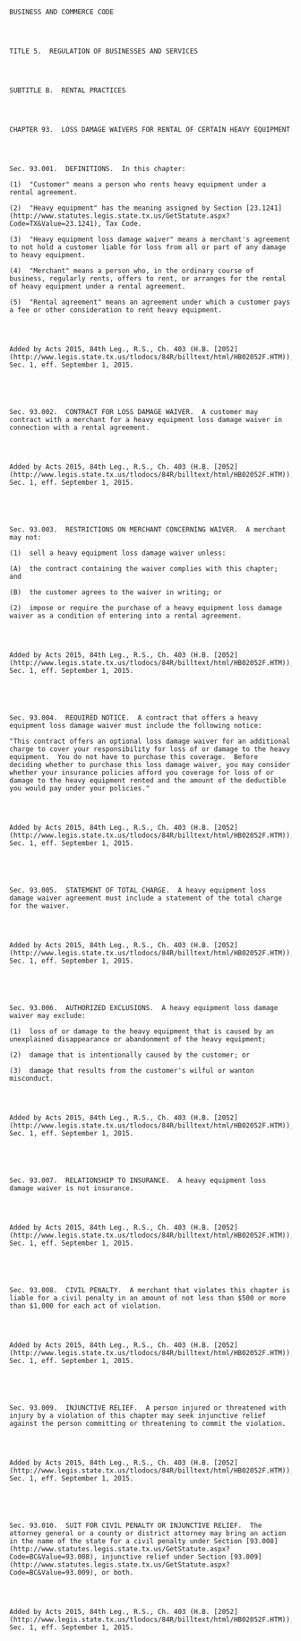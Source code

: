 ﻿
    
    
    	
    					
    
    
    BUSINESS AND COMMERCE CODE
    
      
    
    
    TITLE 5.  REGULATION OF BUSINESSES AND SERVICES
    
      
    
    
    SUBTITLE B.  RENTAL PRACTICES
    
      
    
    
    CHAPTER 93.  LOSS DAMAGE WAIVERS FOR RENTAL OF CERTAIN HEAVY EQUIPMENT
    
      
    
    
    Sec. 93.001.  DEFINITIONS.  In this chapter:
    
    (1)  "Customer" means a person who rents heavy equipment under a rental agreement.
    
    (2)  "Heavy equipment" has the meaning assigned by Section [23.1241](http://www.statutes.legis.state.tx.us/GetStatute.aspx?Code=TX&Value=23.1241), Tax Code. 
    
    (3)  "Heavy equipment loss damage waiver" means a merchant's agreement to not hold a customer liable for loss from all or part of any damage to heavy equipment.
    
    (4)  "Merchant" means a person who, in the ordinary course of business, regularly rents, offers to rent, or arranges for the rental of heavy equipment under a rental agreement.
    
    (5)  "Rental agreement" means an agreement under which a customer pays a fee or other consideration to rent heavy equipment.
    
    
    
    
    Added by Acts 2015, 84th Leg., R.S., Ch. 403 (H.B. [2052](http://www.legis.state.tx.us/tlodocs/84R/billtext/html/HB02052F.HTM)), Sec. 1, eff. September 1, 2015.
    
    
    
    
    
    Sec. 93.002.  CONTRACT FOR LOSS DAMAGE WAIVER.  A customer may contract with a merchant for a heavy equipment loss damage waiver in connection with a rental agreement.
    
    
    
    
    Added by Acts 2015, 84th Leg., R.S., Ch. 403 (H.B. [2052](http://www.legis.state.tx.us/tlodocs/84R/billtext/html/HB02052F.HTM)), Sec. 1, eff. September 1, 2015.
    
    
    
    
    
    Sec. 93.003.  RESTRICTIONS ON MERCHANT CONCERNING WAIVER.  A merchant may not:
    
    (1)  sell a heavy equipment loss damage waiver unless:
    
    (A)  the contract containing the waiver complies with this chapter; and
    
    (B)  the customer agrees to the waiver in writing; or
    
    (2)  impose or require the purchase of a heavy equipment loss damage waiver as a condition of entering into a rental agreement.
    
    
    
    
    Added by Acts 2015, 84th Leg., R.S., Ch. 403 (H.B. [2052](http://www.legis.state.tx.us/tlodocs/84R/billtext/html/HB02052F.HTM)), Sec. 1, eff. September 1, 2015.
    
    
    
    
    
    Sec. 93.004.  REQUIRED NOTICE.  A contract that offers a heavy equipment loss damage waiver must include the following notice:
    
    "This contract offers an optional loss damage waiver for an additional charge to cover your responsibility for loss of or damage to the heavy equipment.  You do not have to purchase this coverage.  Before deciding whether to purchase this loss damage waiver, you may consider whether your insurance policies afford you coverage for loss of or damage to the heavy equipment rented and the amount of the deductible you would pay under your policies."
    
    
    
    
    Added by Acts 2015, 84th Leg., R.S., Ch. 403 (H.B. [2052](http://www.legis.state.tx.us/tlodocs/84R/billtext/html/HB02052F.HTM)), Sec. 1, eff. September 1, 2015.
    
    
    
    
    
    Sec. 93.005.  STATEMENT OF TOTAL CHARGE.  A heavy equipment loss damage waiver agreement must include a statement of the total charge for the waiver.
    
    
    
    
    Added by Acts 2015, 84th Leg., R.S., Ch. 403 (H.B. [2052](http://www.legis.state.tx.us/tlodocs/84R/billtext/html/HB02052F.HTM)), Sec. 1, eff. September 1, 2015.
    
    
    
    
    
    Sec. 93.006.  AUTHORIZED EXCLUSIONS.  A heavy equipment loss damage waiver may exclude:
    
    (1)  loss of or damage to the heavy equipment that is caused by an unexplained disappearance or abandonment of the heavy equipment;
    
    (2)  damage that is intentionally caused by the customer; or
    
    (3)  damage that results from the customer's wilful or wanton misconduct.
    
    
    
    
    Added by Acts 2015, 84th Leg., R.S., Ch. 403 (H.B. [2052](http://www.legis.state.tx.us/tlodocs/84R/billtext/html/HB02052F.HTM)), Sec. 1, eff. September 1, 2015.
    
    
    
    
    
    Sec. 93.007.  RELATIONSHIP TO INSURANCE.  A heavy equipment loss damage waiver is not insurance.
    
    
    
    
    Added by Acts 2015, 84th Leg., R.S., Ch. 403 (H.B. [2052](http://www.legis.state.tx.us/tlodocs/84R/billtext/html/HB02052F.HTM)), Sec. 1, eff. September 1, 2015.
    
    
    
    
    
    Sec. 93.008.  CIVIL PENALTY.  A merchant that violates this chapter is liable for a civil penalty in an amount of not less than $500 or more than $1,000 for each act of violation.
    
    
    
    
    Added by Acts 2015, 84th Leg., R.S., Ch. 403 (H.B. [2052](http://www.legis.state.tx.us/tlodocs/84R/billtext/html/HB02052F.HTM)), Sec. 1, eff. September 1, 2015.
    
    
    
    
    
    Sec. 93.009.  INJUNCTIVE RELIEF.  A person injured or threatened with injury by a violation of this chapter may seek injunctive relief against the person committing or threatening to commit the violation.
    
    
    
    
    Added by Acts 2015, 84th Leg., R.S., Ch. 403 (H.B. [2052](http://www.legis.state.tx.us/tlodocs/84R/billtext/html/HB02052F.HTM)), Sec. 1, eff. September 1, 2015.
    
    
    
    
    
    Sec. 93.010.  SUIT FOR CIVIL PENALTY OR INJUNCTIVE RELIEF.  The attorney general or a county or district attorney may bring an action in the name of the state for a civil penalty under Section [93.008](http://www.statutes.legis.state.tx.us/GetStatute.aspx?Code=BC&Value=93.008), injunctive relief under Section [93.009](http://www.statutes.legis.state.tx.us/GetStatute.aspx?Code=BC&Value=93.009), or both.
    
    
    
    
    Added by Acts 2015, 84th Leg., R.S., Ch. 403 (H.B. [2052](http://www.legis.state.tx.us/tlodocs/84R/billtext/html/HB02052F.HTM)), Sec. 1, eff. September 1, 2015.
    
    
    
    
    				
